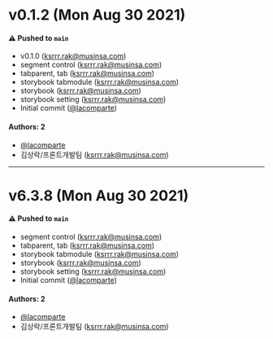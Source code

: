# v0.1.2 (Mon Aug 30 2021)

#### ⚠️ Pushed to `main`

- v0.1.0 (ksrrr.rak@musinsa.com)
- segment control (ksrrr.rak@musinsa.com)
- tabparent, tab (ksrrr.rak@musinsa.com)
- storybook tabmodule (ksrrr.rak@musinsa.com)
- storybook (ksrrr.rak@musinsa.com)
- storybook setting (ksrrr.rak@musinsa.com)
- Initial commit ([@lacomparte](https://github.com/lacomparte))

#### Authors: 2

- [@lacomparte](https://github.com/lacomparte)
- 김상락/프론트개발팀 (ksrrr.rak@musinsa.com)

---

# v6.3.8 (Mon Aug 30 2021)

#### ⚠️ Pushed to `main`

- segment control (ksrrr.rak@musinsa.com)
- tabparent, tab (ksrrr.rak@musinsa.com)
- storybook tabmodule (ksrrr.rak@musinsa.com)
- storybook (ksrrr.rak@musinsa.com)
- storybook setting (ksrrr.rak@musinsa.com)
- Initial commit ([@lacomparte](https://github.com/lacomparte))

#### Authors: 2

- [@lacomparte](https://github.com/lacomparte)
- 김상락/프론트개발팀 (ksrrr.rak@musinsa.com)
